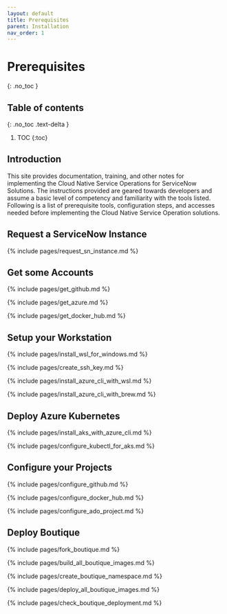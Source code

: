```yaml
---
layout: default
title: Prerequisites
parent: Installation
nav_order: 1
---
```


# Prerequisites
{: .no_toc }

## Table of contents
{: .no_toc .text-delta }

1. TOC 
{:toc}

## Introduction

This site provides documentation, training, and other notes for implementing the Cloud Native Service Operations for ServiceNow Solutions. The instructions provided are geared towards developers and assume a basic level of competency and familiarity with the tools listed. Following is a list of prerequisite tools, configuration steps, and accesses needed before implementing the Cloud Native Service Operation solutions.

## Request a ServiceNow Instance

{% include pages/request_sn_instance.md %}

## Get some Accounts

{% include pages/get_github.md %}

{% include pages/get_azure.md %}

{% include pages/get_docker_hub.md %}

## Setup your Workstation

{% include pages/install_wsl_for_windows.md %}

{% include pages/create_ssh_key.md %}

{% include pages/install_azure_cli_with_wsl.md %}

{% include pages/install_azure_cli_with_brew.md %}

## Deploy Azure Kubernetes

{% include pages/install_aks_with_azure_cli.md %}

{% include pages/configure_kubectl_for_aks.md %}

## Configure your Projects

{% include pages/configure_github.md %}

{% include pages/configure_docker_hub.md %}

{% include pages/configure_ado_project.md %}

## Deploy Boutique

{% include pages/fork_boutique.md %}

{% include pages/build_all_boutique_images.md %}

{% include pages/create_boutique_namespace.md %}

{% include pages/deploy_all_boutique_images.md %}

{% include pages/check_boutique_deployment.md %}
